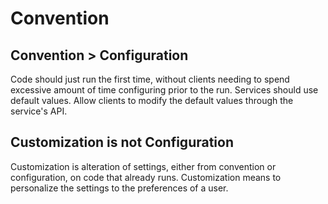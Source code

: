 # Convention

## Convention > Configuration

Code should just run the first time, without clients needing to spend excessive amount of time configuring prior to the run.  Services should use default values.  Allow clients to modify the default values through the service's API.

## Customization is not Configuration

Customization is alteration of settings, either from convention or configuration, on code that already runs.  Customization means to personalize the settings to the preferences of a user.
